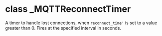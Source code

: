 # class \_MQTTReconnectTimer

A timer to handle lost connections, when `reconnect_time'` is set to a value greater than 0. Fires at the specified interval in seconds.
